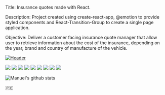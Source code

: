 Title: Insurance quotes made with React.

Description: Project created using create-react-app, @emotion to provide styled components and React-Transition-Group to create a single page application. 

Objective: Deliver a customer facing insurance quote manager that allow user to retrieve information about the cost of the insurance, depending on the year, brand and country of manufacture of the vehicle.

[![Header](https://raw.githubusercontent.com/manuepeva/Cotizador-de-Seguros-React/master/seguros.png
 "Header")](https://raw.githubusercontent.com/manuepeva/Cotizador-de-Seguros-React/master/seguros.png)

![](https://img.shields.io/badge/CODE-HTML-informational?style=flat&logoColor=white&color=2bbc8a)
![](https://img.shields.io/badge/CODE-CSS-informational?style=flat&logoColor=white&color=2bbc8a)
![](https://img.shields.io/badge/CODE-JavaScript-informational?style=flat&logoColor=white&color=2bbc8a)
![](https://img.shields.io/badge/LIBRARY-REACT-informational?style=flat&logoColor=white&color=2bbc8a)
![](https://img.shields.io/badge/LIBRARY-REACTTRANSITIONG-informational?style=flat&logoColor=white&color=2bbc8a)
![](https://img.shields.io/badge/LIBRARY-@EMOTION-informational?style=flat&logoColor=white&color=2bbc8a)
![](https://img.shields.io/badge/OS-WINDOWS-informational?style=flat&logoColor=white&color=2bbc8a)
![](https://img.shields.io/badge/EDITOR-VISUALSTUDIO-informational?style=flat&logoColor=white&color=2bbc8a)
![](https://img.shields.io/badge/SHELL-GITBASH-informational?style=flat&logoColor=white&color=2bbc8a)

![Manuel's github stats](https://github-readme-stats.vercel.app/api?username=manuepeva&show_icons=true&theme=tokyonight)

🇵🇪





